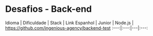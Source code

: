 # Desafios - Back-end

Idioma | Dificuldade | Stack | Link
Espanhol | Junior | Node.js | https://github.com/ingenious-agency/backend-test
:---:|:---:|---|:---:
